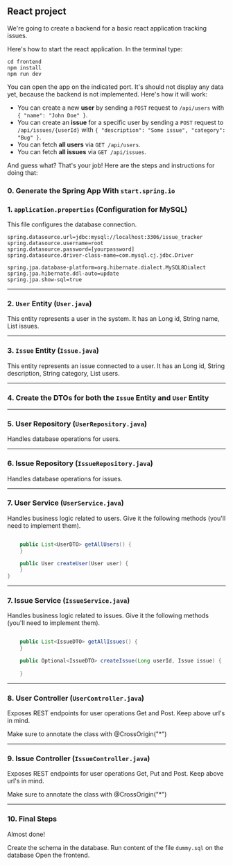 ## React project

We're going to create a backend for a basic react application tracking issues.

Here's how to start the react application. In the terminal type:
```
cd frontend
npm install
npm run dev
```

You can open the app on the indicated port. It's should not display any data yet, because the backend is not implemented. Here's how it will work: 
- You can create a new **user** by sending a `POST` request to `/api/users` with `{ "name": "John Doe" }`.
- You can create an **issue** for a specific user by sending a `POST` request to `/api/issues/{userId}` with `{ "description": "Some issue", "category": "Bug" }`.
- You can fetch **all users** via `GET /api/users`.
- You can fetch **all issues** via `GET /api/issues`.

And guess what? That's your job! Here are the steps and instructions for doing that:

### **0. Generate the Spring App With `start.spring.io`**

### **1. `application.properties` (Configuration for MySQL)**
This file configures the database connection.

```properties
spring.datasource.url=jdbc:mysql://localhost:3306/issue_tracker
spring.datasource.username=root
spring.datasource.password=[yourpassword]
spring.datasource.driver-class-name=com.mysql.cj.jdbc.Driver

spring.jpa.database-platform=org.hibernate.dialect.MySQL8Dialect
spring.jpa.hibernate.ddl-auto=update
spring.jpa.show-sql=true
```

---

### **2. `User` Entity (`User.java`)**
This entity represents a user in the system. It has an Long id, String name, List<Issue> issues.

---

### **3. `Issue` Entity (`Issue.java`)**
This entity represents an issue connected to a user. It has an Long id, String description, String category, List<User> users.

---

### **4. Create the DTOs for both the `Issue` Entity and `User` Entity**

---

### **5. User Repository (`UserRepository.java`)**
Handles database operations for users.

---

### **6. Issue Repository (`IssueRepository.java`)**
Handles database operations for issues.

---

### **7. User Service (`UserService.java`)**
Handles business logic related to users. Give it the following methods (you'll need to implement them).

```java

    public List<UserDTO> getAllUsers() {
    }

    public User createUser(User user) {
    }
}
```

---

### **7. Issue Service (`IssueService.java`)**
Handles business logic related to issues. Give it the following methods (you'll need to implement them).
```java

    public List<IssueDTO> getAllIssues() {
    }

    public Optional<IssueDTO> createIssue(Long userId, Issue issue) {
        
    }


```

---

### **8. User Controller (`UserController.java`)**
Exposes REST endpoints for user operations Get and Post. Keep above url's in mind.

Make sure to annotate the class with @CrossOrigin("*")

---

### **9. Issue Controller (`IssueController.java`)**
Exposes REST endpoints for user operations Get, Put and Post. Keep above url's in mind.

Make sure to annotate the class with @CrossOrigin("*")

---

### **10. Final Steps**

Almost done!

Create the schema in the database. Run content of the file `dummy.sql` on the database
Open the frontend.



